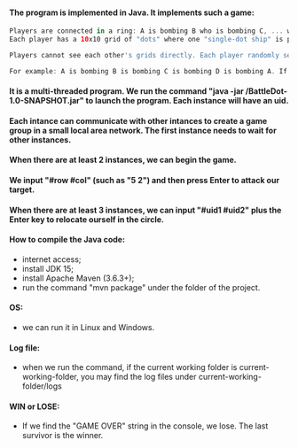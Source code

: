 #### The program is implemented in Java. It implements such a game:
```groovy
Players are connected in a ring: A is bombing B who is bombing C, ... who is bombing Z who is bombing A.
Each player has a 10x10 grid of "dots" where one "single-dot ship" is positioned randomly. A player loses if this ship is bombed.

Players cannot see each other's grids directly. Each player randomly selects a dot location on the enemy grid to bomb and sends the bomb to the enemy. If the bomb lands in the enemy's dot-ship, the enemy dies; otherwise, it lives. When a player dies, relevant neighbors are matched up so that their unfinished games can continue.

For example: A is bombing B is bombing C is bombing D is bombing A. If B hits C's ship, B wins, C loses/dies. B is now bombing D.
```

#### It is a multi-threaded program. We run the command "java -jar <path>/BattleDot-1.0-SNAPSHOT.jar" to launch the program. Each instance will have an uid.

#### Each intance can communicate with other intances to create a game group in a small local area network. The first instance needs to wait for other instances.

#### When there are at least 2 instances, we can begin the game.

#### We input "#row #col" (such as "5 2") and then press Enter to attack our target.

#### When there are at least 3 instances, we can input "#uid1 #uid2" plus the Enter key to relocate ourself in the circle.


#### How to compile the Java code:
* internet access;
* install JDK 15;
* install Apache Maven (3.6.3+);
* run the command "mvn package" under the folder of the project.


#### OS:
* we can run it in Linux and Windows.


#### Log file:
* when we run the command, if the current working folder is current-working-folder, you may find the log files under current-working-folder/logs


#### WIN or LOSE:
* If we find the "GAME OVER" string in the console, we lose. The last survivor is the winner.
